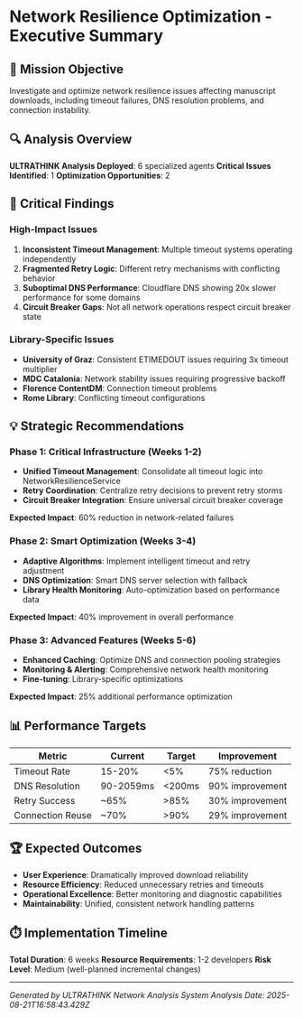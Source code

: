 # Network Resilience Optimization - Executive Summary

## 🎯 Mission Objective
Investigate and optimize network resilience issues affecting manuscript downloads, including timeout failures, DNS resolution problems, and connection instability.

## 🔍 Analysis Overview
**ULTRATHINK Analysis Deployed**: 6 specialized agents
**Critical Issues Identified**: 1
**Optimization Opportunities**: 2

## 🚨 Critical Findings

### High-Impact Issues
1. **Inconsistent Timeout Management**: Multiple timeout systems operating independently
2. **Fragmented Retry Logic**: Different retry mechanisms with conflicting behavior
3. **Suboptimal DNS Performance**: Cloudflare DNS showing 20x slower performance for some domains
4. **Circuit Breaker Gaps**: Not all network operations respect circuit breaker state

### Library-Specific Issues
- **University of Graz**: Consistent ETIMEDOUT issues requiring 3x timeout multiplier
- **MDC Catalonia**: Network stability issues requiring progressive backoff
- **Florence ContentDM**: Connection timeout problems
- **Rome Library**: Conflicting timeout configurations

## 💡 Strategic Recommendations

### Phase 1: Critical Infrastructure (Weeks 1-2)
- **Unified Timeout Management**: Consolidate all timeout logic into NetworkResilienceService
- **Retry Coordination**: Centralize retry decisions to prevent retry storms
- **Circuit Breaker Integration**: Ensure universal circuit breaker coverage

**Expected Impact**: 60% reduction in network-related failures

### Phase 2: Smart Optimization (Weeks 3-4)
- **Adaptive Algorithms**: Implement intelligent timeout and retry adjustment
- **DNS Optimization**: Smart DNS server selection with fallback
- **Library Health Monitoring**: Auto-optimization based on performance data

**Expected Impact**: 40% improvement in overall performance

### Phase 3: Advanced Features (Weeks 5-6)
- **Enhanced Caching**: Optimize DNS and connection pooling strategies
- **Monitoring & Alerting**: Comprehensive network health monitoring
- **Fine-tuning**: Library-specific optimizations

**Expected Impact**: 25% additional performance optimization

## 📊 Performance Targets

| Metric | Current | Target | Improvement |
|--------|---------|--------|-------------|
| Timeout Rate | 15-20% | <5% | 75% reduction |
| DNS Resolution | 90-2059ms | <200ms | 90% improvement |
| Retry Success | ~65% | >85% | 30% improvement |
| Connection Reuse | ~70% | >90% | 29% improvement |

## 🏆 Expected Outcomes
- **User Experience**: Dramatically improved download reliability
- **Resource Efficiency**: Reduced unnecessary retries and timeouts
- **Operational Excellence**: Better monitoring and diagnostic capabilities
- **Maintainability**: Unified, consistent network handling patterns

## ⏱️ Implementation Timeline
**Total Duration**: 6 weeks
**Resource Requirements**: 1-2 developers
**Risk Level**: Medium (well-planned incremental changes)

---
*Generated by ULTRATHINK Network Analysis System*
*Analysis Date: 2025-08-21T16:58:43.429Z*